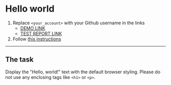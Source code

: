 # Hello world
1. Replace `<your_account>` with your Github username in the links
    - [DEMO LINK](https://<aionova>.github.io/layout_hello-world/) <br>
    - [TEST REPORT LINK](https://<aionova>.github.io/layout_hello-world/report/html_report/)
2. Follow [this instructions](https://mate-academy.github.io/layout_task-guideline/)
___

## The task 
Display the "Hello, world!" text with the default browser styling. Please do not 
use any enclosing tags like `<h1>` or `<p>`.
